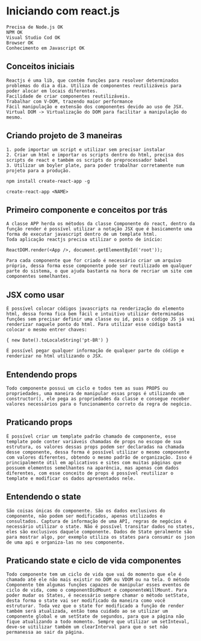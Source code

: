 # Iniciando com react.js

    Precisa de Node.js OK
    NPM OK 
    Visual Studio Cod OK
    Browser OK
    Conhecimento em Javascript OK

## Conceitos iniciais
    Reactjs é uma lib, que contém funções para resolver determinados problemas do dia a dia. Utiliza de componentes reutilizáveis para poder alocar em locais diferentes.
    Facilidade de criar componentes reutilizáveis.
    Trabalhar com V-DOM, trazendo maior performance
    Fácil manipulação e extensão dos componentes devido ao uso de JSX.
    Virtual DOM -> Virtualização do DOM para facilitar a manipulação do mesmo.

## Criando projeto de 3 maneiras
    1. pode importar um script e utilizar sem precisar instalar
    2. Criar um html e importar os scripts dentro do html, precisa dos scripts de react e também os scripts do preprocessador babel
    3. Utilizar um boyler plate, para poder trabalhar corretamente num projeto para a produção.
    
    npm install create-react-app -g

    create-react-app <NAME>

## Primeiro componente e conceitos por trás

    A classe APP herda os métodos da classe Componente do react, dentro da função render é possível utilizar a notação JSX que é basicamente uma forma de executar javascript dentro de um template html.
    Toda aplicação reactjs precisa utilizar o ponto de início: 

    ReactDOM.render(<App />, document.getElementById('root'));

    Para cada componente que for criado é necessário criar um arquivo próprio, dessa forma esse componente pode ser reutilizado em qualquer parte do sistema, o que ajuda bastanta na hora de recriar um site com componentes semelhantes.

## JSX como usar

    É possível colocar códigos javascripts na renderização do elemento html, dessa forma fica bem fácil e intuitivo utilizar determinadas funções sem precisar definir uma classe ou id, pois o código JS já vai renderizar naquele ponto do html. Para utilizar esse código basta colocar o mesmo entrer chaves: 

    { new Date().toLocaleString('pt-BR') }

    É possível pegar qualquer informação de qualquer parte do código e renderizar no html utilizando o JSX.

## Entendendo props

    Todo componente possui um ciclo e todos tem as suas PROPS ou propriedades, uma maneira de manipular essas props é utilizando um constructor(), ele pega as propriedades da classe e consegue receber valores necessários para o funcionamento correto da regra de negócio. 

## Praticando props

    É possível criar um template padrão chamado de componente, esse template pode conter variáveis chamadas de props no escopo de sua estrutura, os valores dessas props podem ser declaradas na chamada desse componente, dessa forma é possível utilizar o mesmo componente com valores diferentes, obtendo o mesmo padrão de organização. Isso é principalmente útil em aplicativos e sites com muitas páginas que possuem elementos semelhantes na aparência, mas apenas com dados diferentes, com esse conceito de props é possível reutilizar o template e modificar os dados apresentados nele.

## Entendendo o state

    São coisas únicas do componente. São os dados exclusivos do componente, não podem ser modificados, apenas utilizados e consultados. Captura de informação de uma API, regras de negócios é necessário utilizar o state. Não é possível transitar dados no states, eles são exclusivos daquele componente. Dados de State geralmente são para mostrar algo, por exemplo utiliza os states para consumir os json de uma api e organiza-las no seu componente.

## Praticando state e ciclo de vida componentes

    Todo componente tem um ciclo de vida que vai do momento que ele é chamado até ele não mais existir no DOM ou VDOM ou na tela. O método Componente têm algumas funções capazes de manipular esses eventos de ciclo de vida, como o componentDidMount e componenteWillMount. Para poder mudar os States, é necessário sempre chamar o método setState, desta forma o state vai ser modificado da maneira como você estruturar. Toda vez que o state for modificado a função de render também será atualizada, então toma cuidado ao se utilizar um componente global e um setState de segundos, para que a página não fique atualizando a todo momento. Sempre que utilizar um setInteval, deve-se uitilizar também um clearInterval para que o set não permanessa ao sair da página.